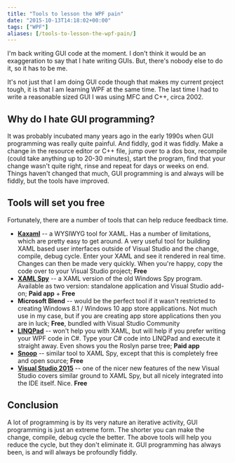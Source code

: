 ```yaml
---
title: "Tools to lesson the WPF pain"
date: "2015-10-13T14:18:02+00:00"
tags: ["WPF"]
aliases: [/tools-to-lesson-the-wpf-pain/]
---
```


I'm back writing GUI code at the moment. I don't think it would be an exaggeration to say that I hate writing GUIs. But, there's nobody else to do it, so it has to be me.

It's not just that I am doing GUI code though that makes my current project tough, it is that I am learning WPF at the same time. The last time I had to write a reasonable sized GUI I was using MFC and C++, circa 2002.

## Why do I hate GUI programming?

It was probably incubated many years ago in the early 1990s when GUI programming was really quite painful. And fiddly, god it was fiddly. Make a change in the resource editor or C++ file, jump over to a dos box, recompile (could take anything up to 20-30 minutes), start the program, find that your change wasn't quite right, rinse and repeat for days or weeks on end. Things haven't changed that much, GUI programming is and always will be fiddly, but the tools have improved.

## Tools will set you free

Fortunately, there are a number of tools that can help reduce feedback time.

- **[Kaxaml](http://www.kaxaml.com/)** -- a WYSIWYG tool for XAML. Has a number of limitations, which are pretty easy to get around. A very useful tool for building XAML based user interfaces outside of Visual Studio and the change, compile, debug cycle. Enter your XAML and see it rendered in real time. Changes can then be made very quickly. When you're happy, copy the code over to your Visual Studio project; **Free**
- **[XAML Spy](http://xamlspy.com/)** -- a XAML version of the old Windows Spy program. Available as two version: standalone application and Visual Studio add-on; **Paid app** + **Free**
- **Microsoft Blend** -- would be the perfect tool if it wasn't restricted to creating Windows 8.1 / Windows 10 app store applications. Not much use in my case, but if you are creating app store applications then you are in luck; **Free**, bundled with Visual Studio Community
- **[LINQPad](https://www.linqpad.net/)** -- won't help you with XAML, but will help if you prefer writing your WPF code in C#. Type your C# code into LINQPad and execute it straight away. Even shows you the Roslyn parse tree; **Paid app**
- **[Snoop](https://snoopwpf.codeplex.com/)** -- similar tool to XAML Spy, except that this is completely free and open source; **Free**
- **[Visual Studio 2015](https://www.visualstudio.com/en-us/products/vs-2015-product-editions.aspx)** -- one of the nicer new features of the new Visual Studio covers similar ground to XAML Spy, but all nicely integrated into the IDE itself. Nice. **Free**

## Conclusion

A lot of programming is by its very nature an iterative activity, GUI programming is just an extreme form. The shorter you can make the change, compile, debug cycle the better. The above tools will help you reduce the cycle, but they don't eliminate it. GUI programming has always been, is and will always be profoundly fiddly.
